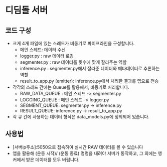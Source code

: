 # 디딤돌 서버
## 코드 구성
- 크게 4개 파일에 있는 스레드가 비동기로 파이프라인을 구성합니다.
  - 메인 스레드: 데이터 수신
  - logger.py : raw 데이터 로깅
  - segmenter.py : raw 데이터를 횟수에 맞게 잘라주는 역할
  - inference.py : segmenter.py에서 잘라준 데이터와 메타데이터로 추론하는 역할
  - result_to_app.py (emitter): inference.py에서 처리한 결과를 앱으로 전송
- 각각의 스레드 간에는 Queue를 활용해서, 비동기로 처리합니다. 
  - RAW_DATA_QUEUE : 메인 스레드 -> segmenter.py
  - LOGGING_QUEUE : 메인 스레드 -> logger.py
  - SEGMENT_QUEUE: segmenter.py -> inference.py
  - RESULT_QUEUE: inference.py -> result_to_app.py
- 각 큐 간에 사용하는 데이터 형식은 data_models.py에 정의되어 있습니다. 

## 사용법
- \[서버ip주소\]:5050으로 접속하여 실시간 RAW 데이터를 볼 수 있습니다
- 앱을 활용해 (운동 시작)/ (운동 종료) 명령을 내려야 서버가 동작하고, 그 외에는 앵커에서  받은 데이터를 모두 버립니다.